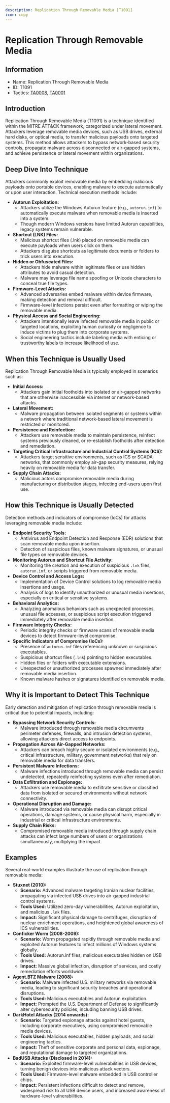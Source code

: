 ```yaml
---
description: Replication Through Removable Media [T1091]
icon: copy
---
```


# Replication Through Removable Media

## Information

* Name: Replication Through Removable Media
* ID: T1091
* Tactics: [TA0008](../ta0008/), [TA0001](./)

## Introduction

Replication Through Removable Media (T1091) is a technique identified within the MITRE ATT\&CK framework, categorized under lateral movement. Attackers leverage removable media devices, such as USB drives, external hard disks, or optical media, to transfer malicious payloads onto targeted systems. This method allows attackers to bypass network-based security controls, propagate malware across disconnected or air-gapped systems, and achieve persistence or lateral movement within organizations.

## Deep Dive Into Technique

Attackers commonly exploit removable media by embedding malicious payloads onto portable devices, enabling malware to execute automatically or upon user interaction. Technical execution methods include:

* **Autorun Exploitation:**
  * Attackers utilize the Windows Autorun feature (e.g., `autorun.inf`) to automatically execute malware when removable media is inserted into a system.
  * Though modern Windows versions have limited Autorun capabilities, legacy systems remain vulnerable.
* **Shortcut (LNK) Files:**
  * Malicious shortcut files (.lnk) placed on removable media can execute payloads when users click on them.
  * Attackers disguise shortcuts as legitimate documents or folders to trick users into execution.
* **Hidden or Obfuscated Files:**
  * Attackers hide malware within legitimate files or use hidden attributes to avoid casual detection.
  * Malware may leverage file name spoofing or Unicode characters to conceal true file types.
* **Firmware-Level Attacks:**
  * Advanced adversaries embed malware within device firmware, making detection and removal difficult.
  * Firmware-level infections persist even after formatting or wiping the removable media.
* **Physical Access and Social Engineering:**
  * Attackers intentionally leave infected removable media in public or targeted locations, exploiting human curiosity or negligence to induce victims to plug them into corporate systems.
  * Social engineering tactics include labeling media with enticing or trustworthy labels to increase likelihood of use.

## When this Technique is Usually Used

Replication Through Removable Media is typically employed in scenarios such as:

* **Initial Access:**
  * Attackers gain initial footholds into isolated or air-gapped networks that are otherwise inaccessible via internet or network-based attacks.
* **Lateral Movement:**
  * Malware propagation between isolated segments or systems within a network where traditional network-based lateral movement is restricted or monitored.
* **Persistence and Reinfection:**
  * Attackers use removable media to maintain persistence, reinfect systems previously cleaned, or re-establish footholds after detection and remediation.
* **Targeting Critical Infrastructure and Industrial Control Systems (ICS):**
  * Attackers target sensitive environments, such as ICS or SCADA networks, that commonly employ air-gap security measures, relying heavily on removable media for data transfer.
* **Supply Chain Attacks:**
  * Malicious actors compromise removable media during manufacturing or distribution stages, infecting end-users upon first use.

## How this Technique is Usually Detected

Detection methods and indicators of compromise (IoCs) for attacks leveraging removable media include:

* **Endpoint Security Tools:**
  * Antivirus and Endpoint Detection and Response (EDR) solutions that scan removable media upon insertion.
  * Detection of suspicious files, known malware signatures, or unusual file types on removable devices.
* **Monitoring Autorun and Shortcut File Activity:**
  * Monitoring the creation and execution of suspicious `.lnk` files, `autorun.inf`, or scripts triggered from removable media.
* **Device Control and Access Logs:**
  * Implementation of Device Control solutions to log removable media insertions and usage.
  * Analysis of logs to identify unauthorized or unusual media insertions, especially on critical or sensitive systems.
* **Behavioral Analytics:**
  * Analyzing anomalous behaviors such as unexpected processes, unusual file accesses, or suspicious script execution triggered immediately after removable media insertion.
* **Firmware Integrity Checks:**
  * Periodic integrity checks or firmware scans of removable media devices to detect firmware-level compromise.
* **Specific Indicators of Compromise (IoCs):**
  * Presence of `autorun.inf` files referencing unknown or suspicious executables.
  * Suspicious shortcut files (`.lnk`) pointing to hidden executables.
  * Hidden files or folders with executable extensions.
  * Unexpected or unauthorized processes spawned immediately after removable media insertion.
  * Known malware hashes or signatures identified on removable media.

## Why it is Important to Detect This Technique

Early detection and mitigation of replication through removable media is critical due to potential impacts, including:

* **Bypassing Network Security Controls:**
  * Malware introduced through removable media circumvents perimeter defenses, firewalls, and intrusion detection systems, allowing attackers direct access to endpoints.
* **Propagation Across Air-Gapped Networks:**
  * Attackers can breach highly secure or isolated environments (e.g., critical infrastructure, military, government networks) that rely on removable media for data transfers.
* **Persistent Malware Infections:**
  * Malware infections introduced through removable media can persist undetected, repeatedly reinfecting systems even after remediation.
* **Data Exfiltration and Espionage:**
  * Attackers use removable media to exfiltrate sensitive or classified data from isolated or secured environments without network connectivity.
* **Operational Disruption and Damage:**
  * Malware introduced via removable media can disrupt critical operations, damage systems, or cause physical harm, especially in industrial or critical infrastructure environments.
* **Supply Chain Risks:**
  * Compromised removable media introduced through supply chain attacks can infect large numbers of users or organizations simultaneously, multiplying the impact.

## Examples

Several real-world examples illustrate the use of replication through removable media:

* **Stuxnet (2010):**
  * **Scenario:** Advanced malware targeting Iranian nuclear facilities, propagating via infected USB drives into air-gapped industrial control systems.
  * **Tools Used:** Utilized zero-day vulnerabilities, Autorun exploitation, and malicious `.lnk` files.
  * **Impact:** Significant physical damage to centrifuges, disruption of nuclear enrichment operations, and heightened global awareness of ICS vulnerabilities.
* **Conficker Worm (2008-2009):**
  * **Scenario:** Worm propagated rapidly through removable media and exploited Autorun features to infect millions of Windows systems globally.
  * **Tools Used:** Autorun.inf files, malicious executables hidden on USB drives.
  * **Impact:** Massive global infection, disruption of services, and costly remediation efforts worldwide.
* **Agent.BTZ Malware (2008):**
  * **Scenario:** Malware infected U.S. military networks via removable media, leading to significant security breaches and operational disruptions.
  * **Tools Used:** Malicious executables and Autorun exploitation.
  * **Impact:** Prompted the U.S. Department of Defense to significantly alter cybersecurity policies, including banning USB drives.
* **DarkHotel Attacks (2014 onwards):**
  * **Scenario:** Targeted espionage attacks against hotel guests, including corporate executives, using compromised removable media devices.
  * **Tools Used:** Malicious executables, hidden payloads, and social engineering tactics.
  * **Impact:** Theft of sensitive corporate and personal data, espionage, and reputational damage to targeted organizations.
* **BadUSB Attacks (Disclosed in 2014):**
  * **Scenario:** Exploited firmware-level vulnerabilities in USB devices, turning benign devices into malicious attack vectors.
  * **Tools Used:** Firmware-level malware embedded in USB controller chips.
  * **Impact:** Persistent infections difficult to detect and remove, widespread risk to all USB device users, and increased awareness of hardware-level vulnerabilities.
